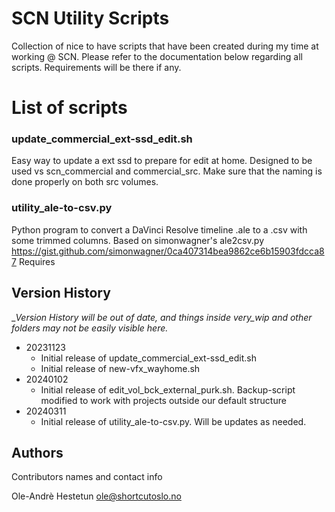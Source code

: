 # SCN Utility Scripts
Collection of nice to have scripts that have been created during my time at working @ SCN.
Please refer to the documentation below regarding all scripts. Requirements will be there if any.

# List of scripts

### update_commercial_ext-ssd_edit.sh

Easy way to update a ext ssd to prepare for edit at home. Designed to be used vs scn_commercial and commercial_src.
Make sure that the naming is done properly on both src volumes.

### utility_ale-to-csv.py

Python program to convert a DaVinci Resolve timeline .ale to a .csv with some trimmed columns.
Based on simonwagner's ale2csv.py https://gist.github.com/simonwagner/0ca407314bea9862ce6b15903fdcca87
Requires 


## Version History
__Version History will be out of date, and things inside _very_wip and other folders may not be easily visible here.__
* 20231123
    * Initial release of update_commercial_ext-ssd_edit.sh
    * Initial release of new-vfx_wayhome.sh
 * 20240102
    * Initial release of edit_vol_bck_external_purk.sh. Backup-script modified to work with projects outside our default structure
 * 20240311
    * Initial release of utility_ale-to-csv.py. Will be updates as needed.
 
## Authors

Contributors names and contact info

Ole-Andrè Hestetun  ole@shortcutoslo.no
